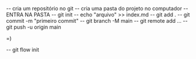 -- cria um repositório no git
-- cria uma pasta do projeto no computador
-- ENTRA NA PASTA
-- git init
-- echo "arquivo" >> index.md
-- git add .
-- git commit -m "primeiro commit"
-- git branch -M main
-- git remote add ...
-- git push -u origin main


=)


-- git flow init
